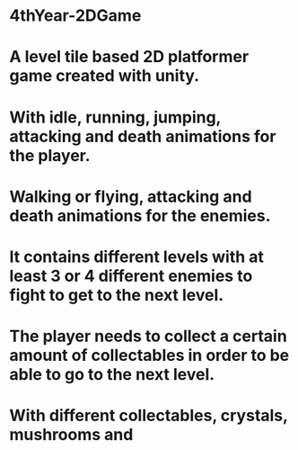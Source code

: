 # 4thYear-2DGame

# A level tile based 2D platformer game created with unity. 
# With idle, running, jumping, attacking and death animations for the player.
# Walking or flying, attacking and death animations for the enemies.

# It contains different levels with at least 3 or 4 different enemies to fight to get to the next level.
# The player needs to collect a certain amount of collectables in order to be able to go to the next level.
# With different collectables, crystals, mushrooms and 